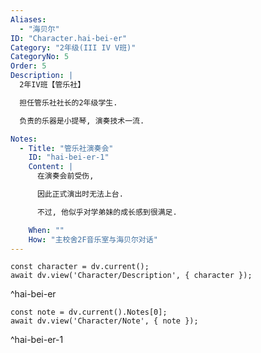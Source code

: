 ```yaml
---
Aliases:
  - "海贝尔"
ID: "Character.hai-bei-er"
Category: "2年级(III IV V班)"
CategoryNo: 5
Order: 5
Description: |
  2年IV班【管乐社】

  担任管乐社社长的2年级学生.

  负责的乐器是小提琴, 演奏技术一流.

Notes:
  - Title: "管乐社演奏会"
    ID: "hai-bei-er-1"
    Content: |
      在演奏会前受伤,

      因此正式演出时无法上台.

      不过, 他似乎对学弟妹的成长感到很满足.

    When: ""
    How: "主校舍2F音乐室与海贝尔对话"
---
```

```dataviewjs
const character = dv.current();
await dv.view('Character/Description', { character });
```
^hai-bei-er

```dataviewjs
const note = dv.current().Notes[0];
await dv.view('Character/Note', { note });
```
^hai-bei-er-1